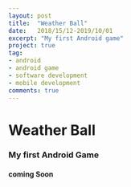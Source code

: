 ```yaml
---
layout: post
title:  "Weather Ball"
date:   2018/15/12-2019/10/01
excerpt: "My first Android game"
project: true
tag:
- android 
- android game
- software development
- mobile development
comments: true
---
```


# Weather Ball
### My first Android Game 
#### coming Soon
